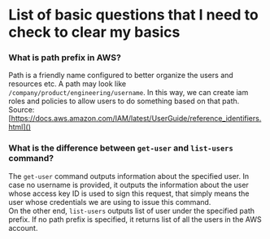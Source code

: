 # List of basic questions that I need to check to clear my basics   

### What is path prefix in AWS?  
Path is a friendly name configured to better organize the users and resources etc. A path may look like ```/company/product/engineering/username```. In this way, we can create iam roles and policies to allow users to do something based on that path.  
Source: [https://docs.aws.amazon.com/IAM/latest/UserGuide/reference_identifiers.html]()
   

### What is the difference between ```get-user``` and ```list-users``` command?
The ```get-user``` command outputs information about the specified user. In case no username is provided, it outputs the information about the user whose access key ID is used to sign this request, that simply means the user whose credentials we are using to issue this command.  
On the other end, ```list-users``` outputs list of user under the specified path prefix. If no path prefix is specified, it returns list of all the users in the AWS account.  

